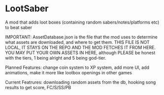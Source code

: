 # LootSaber
A mod that adds loot boxes (containing random sabers/notes/platforms etc) to beat saber

IMPORTANT: AssetDatabase.json is the file that the mod uses to determine what assets are downloaded, and where to get them. THIS FILE IS NOT LOCAL, IT STAYS ON THE REPO AND THE MOD FETCHES IT FROM HERE.
YOU MAY PUT YOUR OWN ASSETS IN HERE, although PLEASE be honest with the tiers, 1 being alright and 5 being god-tier.


Planned Features:
change coin system to XP system,
add more UI,
add animations, make it more like lootbox openings in other games

Current Featrures:
downloading random assets from the db,
hooking song results to get score, FC/S/SS/PB
